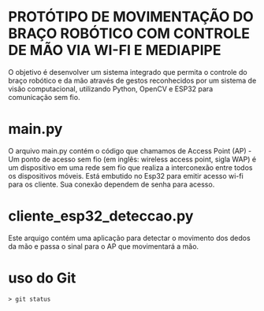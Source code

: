 # PROTÓTIPO DE MOVIMENTAÇÃO DO BRAÇO ROBÓTICO COM CONTROLE DE MÃO VIA WI-FI E MEDIAPIPE
O objetivo é desenvolver um sistema integrado que permita o controle do braço robótico e da mão através de gestos reconhecidos por um sistema de visão computacional, utilizando Python, OpenCV e ESP32 para comunicação sem fio.

# main.py
O arquivo main.py contém o código que chamamos de Access Point (AP) - Um ponto de acesso sem fio (em inglês: wireless access point, sigla WAP) é um dispositivo em uma rede sem fio que realiza a interconexão entre todos os dispositivos móveis. Está embutido no Esp32 para emitir acesso wi-fi para os cliente. Sua conexão dependem de senha para acesso.

# cliente_esp32_deteccao.py
Este arquigo contém uma aplicação para detectar o movimento dos dedos da mão e passa o sinal para o AP que movimentará a mão.

# uso do Git
```
> git status
```